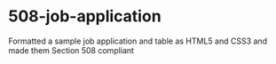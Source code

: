 # 508-job-application

Formatted a sample job application and table as HTML5 and CSS3 and made them Section 508 compliant
